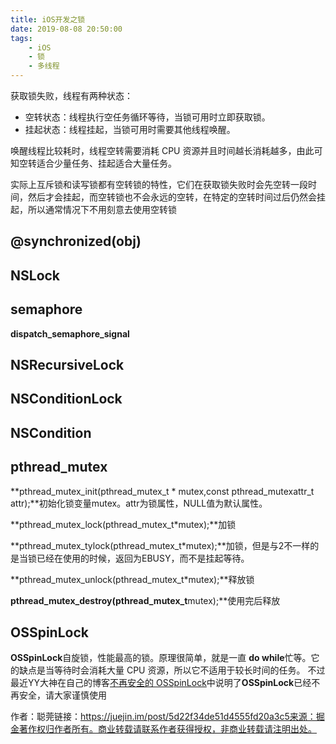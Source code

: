 ```yaml
---
title: iOS开发之锁
date: 2019-08-08 20:50:00
tags:
	- iOS
	- 锁
	- 多线程
---
```


获取锁失败，线程有两种状态：

- 空转状态：线程执行空任务循环等待，当锁可用时立即获取锁。
- 挂起状态：线程挂起，当锁可用时需要其他线程唤醒。

唤醒线程比较耗时，线程空转需要消耗 CPU 资源并且时间越长消耗越多，由此可知空转适合少量任务、挂起适合大量任务。

实际上互斥锁和读写锁都有空转锁的特性，它们在获取锁失败时会先空转一段时间，然后才会挂起，而空转锁也不会永远的空转，在特定的空转时间过后仍然会挂起，所以通常情况下不用刻意去使用空转锁



## @synchronized(obj)



## NSLock



## semaphore

**dispatch_semaphore_signal**



## NSRecursiveLock





## NSConditionLock



## NSCondition



## pthread_mutex

**pthread_mutex_init(pthread_mutex_t \* mutex,const pthread_mutexattr_t attr);**初始化锁变量mutex。attr为锁属性，NULL值为默认属性。

**pthread_mutex_lock(pthread_mutex_t*mutex);**加锁

**pthread_mutex_tylock(pthread_mutex_t*mutex);**加锁，但是与2不一样的是当锁已经在使用的时候，返回为EBUSY，而不是挂起等待。

**pthread_mutex_unlock(pthread_mutex_t*mutex);**释放锁

**pthread_mutex_destroy(pthread_mutex_t**mutex);**使用完后释放






## OSSpinLock



**OSSpinLock**自旋锁，性能最高的锁。原理很简单，就是一直 **do while**忙等。它的缺点是当等待时会消耗大量 CPU 资源，所以它不适用于较长时间的任务。 不过最近YY大神在自己的博客[不再安全的 OSSpinLock](https://link.juejin.im/?target=https%3A%2F%2Fblog.ibireme.com%2F2016%2F01%2F16%2Fspinlock_is_unsafe_in_ios%2F)中说明了**OSSpinLock**已经不再安全，请大家谨慎使用





作者：聪莞链接：https://juejin.im/post/5d22f34de51d4555fd20a3c5来源：掘金著作权归作者所有。商业转载请联系作者获得授权，非商业转载请注明出处。